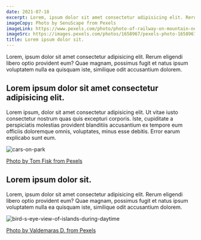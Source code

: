 ```yaml
---
date: 2021-07-18
excerpt: Lorem, ipsum dolor sit amet consectetur adipisicing elit. Rerum eligendi libero optio provident eum? Quae magnam, possimus fugit et natus ipsum voluptatem nulla ea quisquam iste, similique odit accusantium dolorem.
imageCopy: Photo by SenuScape from Pexels
imageLink: https://www.pexels.com/photo/photo-of-railway-on-mountain-near-houses-1658967/
imageSrc: https://images.pexels.com/photos/1658967/pexels-photo-1658967.jpeg?auto=compress&cs=tinysrgb&w=1280
title: Lorem ipsum dolor sit.
---
```


Lorem, ipsum dolor sit amet consectetur adipisicing elit. Rerum eligendi libero optio provident eum? Quae magnam, possimus fugit et natus ipsum voluptatem nulla ea quisquam iste, similique odit accusantium dolorem.

## Lorem ipsum dolor sit amet consectetur adipisicing elit.

Lorem ipsum, dolor sit amet consectetur adipisicing elit. Ut vitae iusto consectetur nostrum quas quis excepturi corporis. Iste, cupiditate a perspiciatis molestias provident blanditiis accusantium ex tempore eum officiis doloremque omnis, voluptates, minus esse debitis. Error earum explicabo sunt eum.

![cars-on-park](https://images.pexels.com/photos/2136360/pexels-photo-2136360.jpeg?auto=compress&cs=tinysrgb&w=640)

[Photo by Tom Fisk from Pexels](https://www.pexels.com/photo/cars-on-park-2136360/)

## Lorem ipsum dolor sit.

Lorem, ipsum dolor sit amet consectetur adipisicing elit. Rerum eligendi libero optio provident eum? Quae magnam, possimus fugit et natus ipsum voluptatem nulla ea quisquam iste, similique odit accusantium dolorem.

![bird-s-eye-view-of-islands-during-daytime](https://images.pexels.com/photos/2876098/pexels-photo-2876098.jpeg?auto=compress&cs=tinysrgb&w=640)

[Photo by Valdemaras D. from Pexels](https://www.pexels.com/photo/bird-s-eye-view-of-islands-during-daytime-2876098/)